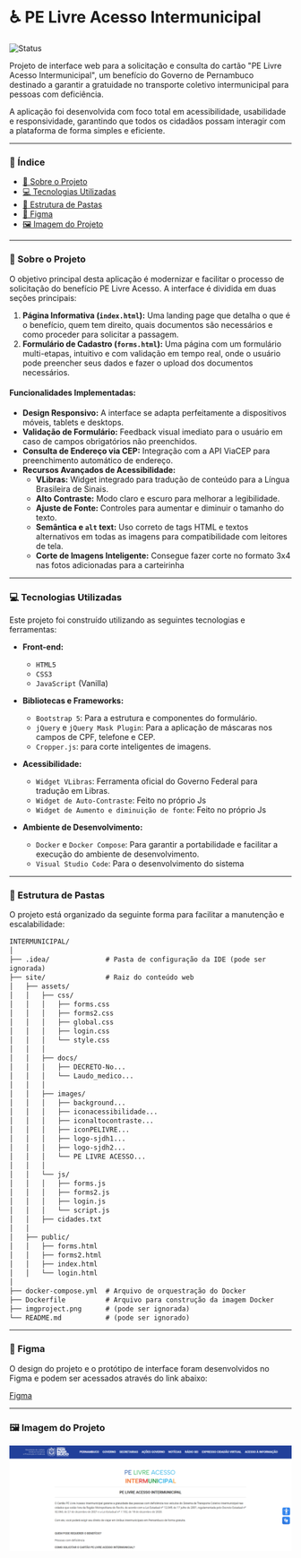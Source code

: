 # ♿ PE Livre Acesso Intermunicipal

![Status](https://img.shields.io/badge/status-em%20desenvolvimento-green)

Projeto de interface web para a solicitação e consulta do cartão "PE Livre Acesso Intermunicipal", um benefício do Governo de Pernambuco destinado a garantir a gratuidade no transporte coletivo intermunicipal para pessoas com deficiência.

A aplicação foi desenvolvida com foco total em acessibilidade, usabilidade e responsividade, garantindo que todos os cidadãos possam interagir com a plataforma de forma simples e eficiente.

---

### 📖 Índice

- [📌 Sobre o Projeto](#-sobre-o-projeto)
- [💻 Tecnologias Utilizadas](#-tecnologias-utilizadas)
- [📂 Estrutura de Pastas](#-estrutura-de-pastas)
- [🎨 Figma](#-figma)
- [🖼️ Imagem do Projeto](#-imagem-do-projeto)

---

### 📌 Sobre o Projeto

O objetivo principal desta aplicação é modernizar e facilitar o processo de solicitação do benefício PE Livre Acesso. A interface é dividida em duas seções principais:

1.  **Página Informativa (`index.html`):** Uma landing page que detalha o que é o benefício, quem tem direito, quais documentos são necessários e como proceder para solicitar a passagem.
2.  **Formulário de Cadastro (`forms.html`):** Uma página com um formulário multi-etapas, intuitivo e com validação em tempo real, onde o usuário pode preencher seus dados e fazer o upload dos documentos necessários.

#### Funcionalidades Implementadas:

- **Design Responsivo:** A interface se adapta perfeitamente a dispositivos móveis, tablets e desktops.
- **Validação de Formulário:** Feedback visual imediato para o usuário em caso de campos obrigatórios não preenchidos.
- **Consulta de Endereço via CEP:** Integração com a API ViaCEP para preenchimento automático de endereço.
- **Recursos Avançados de Acessibilidade:**
  - **VLibras:** Widget integrado para tradução de conteúdo para a Língua Brasileira de Sinais.
  - **Alto Contraste:** Modo claro e escuro para melhorar a legibilidade.
  - **Ajuste de Fonte:** Controles para aumentar e diminuir o tamanho do texto.
  - **Semântica e `alt` text:** Uso correto de tags HTML e textos alternativos em todas as imagens para compatibilidade com leitores de tela.
  - **Corte de Imagens Inteligente:** Consegue fazer corte no formato 3x4 nas fotos adicionadas para a carteirinha 

---

### 💻 Tecnologias Utilizadas

Este projeto foi construído utilizando as seguintes tecnologias e ferramentas:

- **Front-end:**
  - `HTML5`
  - `CSS3`
  - `JavaScript` (Vanilla)

- **Bibliotecas e Frameworks:**
  - `Bootstrap 5`: Para a estrutura e componentes do formulário.
  - `jQuery` e `jQuery Mask Plugin`: Para a aplicação de máscaras nos campos de CPF, telefone e CEP.
  - `Cropper.js`: para corte inteligentes de imagens.

- **Acessibilidade:**
  - `Widget VLibras`: Ferramenta oficial do Governo Federal para tradução em Libras.
  - `Widget de Auto-Contraste`: Feito no próprio Js
  - `Widget de Aumento e diminuição de fonte`: Feito no próprio Js

- **Ambiente de Desenvolvimento:**
  - `Docker` e `Docker Compose`: Para garantir a portabilidade e facilitar a execução do ambiente de desenvolvimento.
  - `Visual Studio Code`: Para o desenvolvimento do sistema

---

### 📂 Estrutura de Pastas

O projeto está organizado da seguinte forma para facilitar a manutenção e escalabilidade:

```
INTERMUNICIPAL/
│
├── .idea/              # Pasta de configuração da IDE (pode ser ignorada)
├── site/               # Raiz do conteúdo web
│   ├── assets/
│   │   ├── css/
│   │   │   ├── forms.css
│   │   │   ├── forms2.css
│   │   │   ├── global.css
│   │   │   ├── login.css
│   │   │   └── style.css
│   │   │   
│   │   ├── docs/
│   │   │   ├── DECRETO-No...
│   │   │   └── Laudo_medico...
│   │   │   
│   │   ├── images/
│   │   │   ├── background...
│   │   │   ├── iconacessibilidade...
│   │   │   ├── iconaltocontraste...
│   │   │   ├── iconPELIVRE...
│   │   │   ├── logo-sjdh1...
│   │   │   ├── logo-sjdh2...
│   │   │   └── PE LIVRE ACESSO...
│   │   │   
│   │   └── js/
│   │   │   ├── forms.js
│   │   │   ├── forms2.js
│   │   │   ├── login.js
│   │   │   └── script.js
│   │   ├── cidades.txt
│   │
│   ├── public/
│   │   ├── forms.html
│   │   ├── forms2.html
│   │   ├── index.html
│   │   └── login.html
│
├── docker-compose.yml  # Arquivo de orquestração do Docker
├── Dockerfile          # Arquivo para construção da imagem Docker
├── imgproject.png      # (pode ser ignorada)
└── README.md           # (pode ser ignorado)  
```

---

### 🎨 Figma

O design do projeto e o protótipo de interface foram desenvolvidos no Figma e podem ser acessados através do link abaixo:

[Figma](https://www.figma.com/design/P49jEZJYNC7liAEfEm8fpd/SISTEMAS-SJDHPV?node-id=14-5&t=HGv3eGttDJieoxoD-1)

---

### 🖼️ Imagem do Projeto

![Demonstração do Projeto](imgproject.png)
